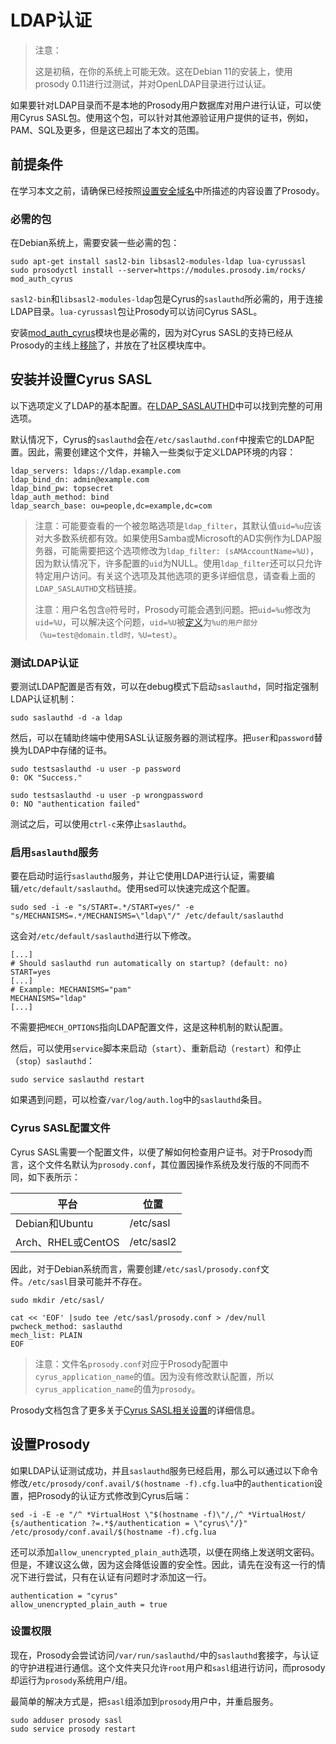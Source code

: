 # LDAP认证

> 注意：
> 
> 这是初稿，在你的系统上可能无效。这在Debian 11的安装上，使用prosody 0.11进行过测试，并对OpenLDAP目录进行过认证。

如果要针对LDAP目录而不是本地的Prosody用户数据库对用户进行认证，可以使用Cyrus SASL包。使用这个包，可以针对其他源验证用户提供的证书，例如，PAM、SQL及更多，但是这已超出了本文的范围。

## 前提条件

在学习本文之前，请确保已经按照[设置安全域名](设置安全域名.md)中所描述的内容设置了Prosody。

### 必需的包

在Debian系统上，需要安装一些必需的包：

```
sudo apt-get install sasl2-bin libsasl2-modules-ldap lua-cyrussasl
sudo prosodyctl install --server=https://modules.prosody.im/rocks/ mod_auth_cyrus
```

`sasl2-bin`和`libsasl2-modules-ldap`包是Cyrus的`saslauthd`所必需的，用于连接LDAP目录。`lua-cyrussasl`包让Prosody可以访问Cyrus SASL。

安装[mod_auth_cyrus](https://modules.prosody.im/mod_auth_cyrus)模块也是必需的，因为对Cyrus SASL的支持已经从Prosody的主线上[移除](https://prosody.im/doc/cyrus_sasl)了，并放在了社区模块库中。

## 安装并设置Cyrus SASL

以下选项定义了LDAP的基本配置。在[LDAP_SASLAUTHD](https://github.com/winlibs/cyrus-sasl/blob/master/saslauthd/LDAP_SASLAUTHD)中可以找到完整的可用选项。

默认情况下，Cyrus的`saslauthd`会在`/etc/saslauthd.conf`中搜索它的LDAP配置。因此，需要创建这个文件，并输入一些类似于定义LDAP环境的内容：

```
ldap_servers: ldaps://ldap.example.com
ldap_bind_dn: admin@example.com
ldap_bind_pw: topsecret
ldap_auth_method: bind
ldap_search_base: ou=people,dc=example,dc=com
```

> 注意：可能要查看的一个被忽略选项是`ldap_filter`，其默认值`uid=%u`应该对大多数系统都有效。如果使用Samba或Microsoft的AD实例作为LDAP服务器，可能需要把这个选项修改为`ldap_filter: (sAMAccountName=%U)`，因为默认情况下，许多配置的`uid`为NULL。使用`ldap_filter`还可以只允许特定用户访问。有关这个选项及其他选项的更多详细信息，请查看上面的`LDAP_SASLAUTHD`文档链接。
>
> 注意：用户名包含`@`符号时，Prosody可能会遇到问题。把`uid=%u`修改为`uid=%U`，可以解决这个问题，`uid=%U`被[定义](https://github.com/winlibs/cyrus-sasl/blob/d933c030ce12ec0668469d79ab8378e347a1b3ba/saslauthd/LDAP_SASLAUTHD#L126)为`%u的用户部分（%u=test@domain.tld时，%U=test）`。

### 测试LDAP认证

要测试LDAP配置是否有效，可以在debug模式下启动`saslauthd`，同时指定强制LDAP认证机制：

```
sudo saslauthd -d -a ldap
```

然后，可以在辅助终端中使用SASL认证服务器的测试程序。把`user`和`password`替换为LDAP中存储的证书。

```
sudo testsaslauthd -u user -p password
0: OK "Success."

sudo testsaslauthd -u user -p wrongpassword
0: NO "authentication failed"
```

测试之后，可以使用`ctrl-c`来停止`saslauthd`。

### 启用`saslauthd`服务

要在启动时运行`saslauthd`服务，并让它使用LDAP进行认证，需要编辑`/etc/default/saslauthd`。使用sed可以快速完成这个配置。

```
sudo sed -i -e "s/START=.*/START=yes/" -e "s/MECHANISMS=.*/MECHANISMS=\"ldap\"/" /etc/default/saslauthd
```

这会对`/etc/default/saslauthd`进行以下修改。

```
[...]
# Should saslauthd run automatically on startup? (default: no)
START=yes
[...]
# Example: MECHANISMS="pam"
MECHANISMS="ldap"
[...]
```

不需要把`MECH_OPTIONS`指向LDAP配置文件，这是这种机制的默认配置。

然后，可以使用`service`脚本来启动（`start`）、重新启动（`restart`）和停止（`stop`）`saslauthd`：

```
sudo service saslauthd restart
```

如果遇到问题，可以检查`/var/log/auth.log`中的`saslauthd`条目。

### Cyrus SASL配置文件

Cyrus SASL需要一个配置文件，以便了解如何检查用户证书。对于Prosody而言，这个文件名默认为`prosody.conf`，其位置因操作系统及发行版的不同而不同，如下表所示：

| 平台               | 位置         |
|------------------|------------|
| Debian和Ubuntu    | /etc/sasl  |
| Arch、RHEL或CentOS | /etc/sasl2 |

因此，对于Debian系统而言，需要创建`/etc/sasl/prosody.conf`文件。`/etc/sasl`目录可能并不存在。

```
sudo mkdir /etc/sasl/

cat << 'EOF' |sudo tee /etc/sasl/prosody.conf > /dev/null
pwcheck_method: saslauthd
mech_list: PLAIN
EOF
```

> 注意：文件名`prosody.conf`对应于Prosody配置中`cyrus_application_name`的值。因为没有修改默认配置，所以`cyrus_application_name`的值为`prosody`。

Prosody文档包含了更多关于[Cyrus SASL相关设置](https://prosody.im/doc/cyrus_sasl)的详细信息。

## 设置Prosody

如果LDAP认证测试成功，并且`saslauthd`服务已经启用，那么可以通过以下命令修改`/etc/prosody/conf.avail/$(hostname -f).cfg.lua`中的`authentication`设置，把Prosody的认证方式修改到Cyrus后端：

```
sed -i -E -e "/^ *VirtualHost \"$(hostname -f)\"/,/^ *VirtualHost/ {s/authentication ?=.*$/authentication = \"cyrus\"/}" /etc/prosody/conf.avail/$(hostname -f).cfg.lua
```

还可以添加`allow_unencrypted_plain_auth`选项，以便在网络上发送明文密码。但是，不建议这么做，因为这会降低设置的安全性。因此，请先在没有这一行的情况下进行尝试，只有在认证有问题时才添加这一行。

```
authentication = "cyrus"
allow_unencrypted_plain_auth = true
```

### 设置权限

现在，Prosody会尝试访问`/var/run/saslauthd/`中的`saslauthd`套接字，与认证的守护进程进行通信。这个文件夹只允许`root`用户和`sasl`组进行访问，而prosody却运行为`prosody`系统用户/组。

最简单的解决方式是，把`sasl`组添加到`prosody`用户中，并重启服务。

```
sudo adduser prosody sasl
sudo service prosody restart
```
